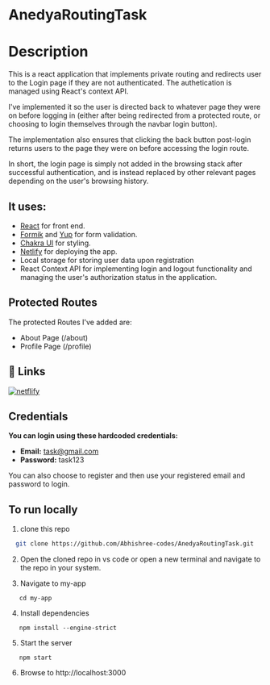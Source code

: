 # AnedyaRoutingTask

# Description

This is a react application that implements private routing and redirects user to the Login page if they are not authenticated. The authetication is managed using React's context API. 

I've implemented it so the user is directed back to whatever page they were on before logging in (either after being redirected from a protected route, or choosing to login themselves through the navbar login button).

The implementation also ensures that clicking the back button post-login returns users to the page they were on before accessing the login route. 

In short, the login page is simply not added in the browsing stack after successful authentication, and is instead replaced by other relevant pages depending on the user's browsing history.

## It uses: 
- [React](https://react.dev/) for front end.
- [Formik](https://formik.org/) and [Yup](https://github.com/jquense/yup) for form validation.
- [Chakra UI](https://chakra-ui.com/) for styling.
- [Netlify](https://www.netlify.com/) for deploying the app.
- Local storage for storing user data upon registration
- React Context API for implementing login and logout functionality and managing the user's authorization status in the application.

## Protected Routes

The protected Routes I've added are: 
- About Page (/about)
- Profile Page (/profile)

## 🔗 Links

[![netflify](https://img.shields.io/badge/netflify-blue?style=for-the-badge&logo=netflify&logoColor=white)](https://peaceful-taffy-feb394.netlify.app/)


## Credentials

**You can login using these hardcoded credentials:**

- **Email:** task@gmail.com
- **Password:** task123

You can also choose to register and then use your registered email and password to login.

## To run locally

1. clone this repo
```bash
  git clone https://github.com/Abhishree-codes/AnedyaRoutingTask.git
```
2. Open the cloned repo in vs code or open a new terminal and navigate to the repo in your system.
  
3. Navigate to my-app
```
   cd my-app
```
4. Install dependencies
```
   npm install --engine-strict
```
   
5.  Start the server
```
   npm start
```

6. Browse to http://localhost:3000
